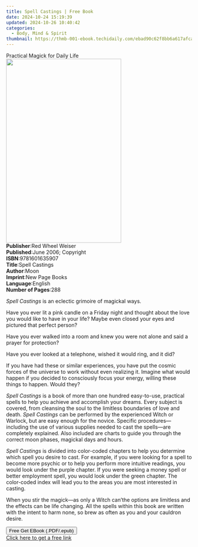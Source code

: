 ```yaml
---
title: Spell Castings | Free Book
date: 2024-10-24 15:19:39
updated: 2024-10-26 10:40:42
categories:
  - Body, Mind & Spirit
thumbnail: https://thmb-001-ebook.techidaily.com/ebad90c62f8bb6a617afca75f0e13add8fbb4d45aac0f8442153cf8506543e61.jpg
---
```

<main id="book-container">
  <div class="flex flex-col">
    <div class="book-brief flex-1 py-6 px-4 sm:p-6 md:py-10 md:px-8">
      <!-- brief-->
      <div class="book-brief-main">Practical Magick for Daily Life</div>
    </div>
    <div
      class="book-meta-info flex-1 grid gap-4 col-start-1 col-end-3 row-start-1 sm:mb-6 sm:grid-cols-4 lg:gap-6 lg:col-start-2 lg:row-end-6 lg:row-span-6 lg:mb-0"
    >
      <div
        class="book-meta-info-left place-content-center mt-4 p-4 text-sm leading-6 col-start-2 col-span-2 dark:text-slate-400"
      >
        <img
          class="w-full h-500 object-cover rounded-lg sm:h-255 sm:col-span-2 lg:col-span-full"
          src="https://img-001-ebook.techidaily.com/521db9b4d138e61f21e9aad4d8e830f02fdcbb98abdf9ce0b69ca0ceace2946a.jpg"
          alt=""
          width="312"
          height="500"
        />
      </div>
      <div
        class="book-meta-info-right mt-2 col-start-1 row-start-2 col-span-3 self-center"
      >
        <!-- meta data  -->
        <div class="flex flex-col px-4 md:px-8">
          <div class="flex-1">
            <strong>Publisher</strong>:<span class="px-2"
              >Red Wheel Weiser</span
            >
          </div>
          <div class="flex-1">
            <strong>Published</strong>:<span class="px-2"
              >June 2006; Copyright</span
            >
          </div>
          <div class="flex-1">
            <strong>ISBN</strong>:<span class="px-2">9781601635907</span>
          </div>
          <div class="flex-1">
            <strong>Title</strong>:<span class="px-2">Spell Castings</span>
          </div>
          <div class="flex-1">
            <strong>Author</strong>:<span class="px-2">Moon</span>
          </div>
          <div class="flex-1">
            <strong>Imprint</strong>:<span class="px-2">New Page Books</span>
          </div>
          <div class="flex-1">
            <strong>Language</strong>:<span class="px-2">English</span>
          </div>
          <div class="flex-1">
            <strong>Number of Pages</strong>:<span class="px-2">288</span>
          </div>
        </div>
      </div>
    </div>
    <div class="book-description flex-1 py-6 px-4 sm:p-6 md:py-10 md:px-8">
      <div class="book-description-main">
        <div accordion-content="" id="description">
          <p><i>Spell Castings</i> is an eclectic grimoire of magickal ways.</p>
          <p>
            Have you ever lit a pink candle on a Friday night and thought about
            the love you would like to have in your life? Maybe even closed your
            eyes and pictured that perfect person?
          </p>
          <p>
            Have you ever walked into a room and knew you were not alone and
            said a prayer for protection?
          </p>
          <p>
            Have you ever looked at a telephone, wished it would ring, and it
            did?
          </p>
          <p>
            If you have had these or similar experiences, you have put the
            cosmic forces of the universe to work without even realizing it.
            Imagine what would happen if you decided to consciously focus your
            energy, willing these things to happen. Would they?
          </p>
          <p>
            <i>Spell Castings</i> is a book of more than one hundred
            easy-to-use, practical spells to help you achieve and accomplish
            your dreams. Every subject is covered, from cleansing the soul to
            the limitless boundaries of love and death.
            <i>Spell Castings</i> can be performed by the experienced Witch or
            Warlock, but are easy enough for the novice. Specific
            procedures—including the use of various supplies needed to cast the
            spells—are completely explained. Also included are charts to guide
            you through the correct moon phases, magickal days and hours.
          </p>
          <p>
            <i>Spell Castings</i> is divided into color-coded chapters to help
            you determine which spell you desire to cast. For example, if you
            were looking for a spell to become more psychic or to help you
            perform more intuitive readings, you would look under the purple
            chapter. If you were seeking a money spell or better employment
            spell, you would look under the green chapter. The color-coded index
            will lead you to the areas you are most interested in casting.
          </p>
          <p>
            When you stir the magick—as only a Witch can’the options are
            limitless and the effects can be life changing. All the spells
            within this book are written with the intent to harm none, so brew
            as often as you and your cauldron desire.
          </p>
        </div>
        <div class="accordion-fader"></div>
      </div>
    </div>
    <div class="book-excerpts flex-1 py-6 px-4 sm:p-6 md:py-10 md:px-8"></div>
    <div
      class="book-about-author flex-1 py-6 px-4 sm:p-6 md:py-10 md:px-8"
    ></div>
    <div class="book-free-get flex-1 py-6 px-4 sm:p-6 md:py-10 md:px-8">
      <button
        id="btn-free-get"
        class="bg-blue-500 hover:bg-blue-700 text-white font-bold py-2 px-4 rounded"
      >
        Free Get EBook (.PDF/.epub)
      </button>
      <div id="countdown-display" class="px-2 text-lg mt-2"></div>
      <a
        id="free-link"
        class="hidden bg-blue-500 hover:bg-blue-700 text-white font-bold py-2 px-4 rounded"
        href="https://www.ebooks.com/en-us/book/138621193/spell-castings/moon/"
        target="_blank"
        >Click here to get a free link</a
      >
    </div>
    <script>
      let countdownTime = 0;
      let countdownInterval = null;
      document
        .getElementById('btn-free-get')
        .addEventListener('click', startCountdown);
      function startCountdown() {
        countdownTime = new Date().getTime() + 60000 * 3;
        countdownInterval = setInterval(updateCountdown, 1000);
        document.getElementById('btn-free-get').disabled = true;
        document
          .getElementById('btn-free-get')
          .classList.add('bg-gray-500', 'cursor-not-allowed');
      }
      function updateCountdown() {
        let currentTime = new Date().getTime();
        let timeLeft = countdownTime - currentTime;
        let secondsLeft = Math.floor(timeLeft / 1000);
        document.getElementById('countdown-display').innerHTML =
          `Remaining time: ${secondsLeft} seconds.`;
        if (secondsLeft <= 0) {
          clearInterval(countdownInterval);
          document.getElementById('btn-free-get').classList.add('hidden');
          document.getElementById('free-link').classList.remove('hidden');
          document.getElementById('countdown-display').innerHTML = '';
        }
      }
    </script>
  </div>
</main>
